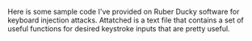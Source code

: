 Here is some sample code I've provided on Ruber Ducky software for keyboard injection attacks. Attatched 
is a text file that contains a set of useful functions for desired keystroke inputs that are pretty useful.
